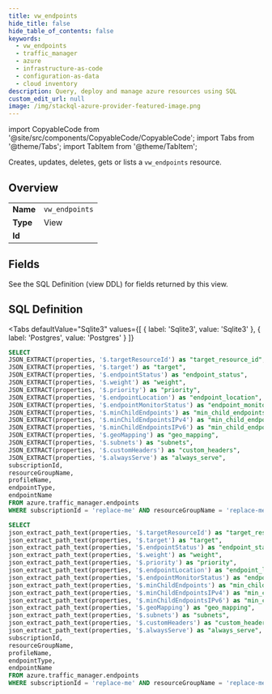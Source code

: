 ```yaml
--- 
title: vw_endpoints
hide_title: false
hide_table_of_contents: false
keywords:
  - vw_endpoints
  - traffic_manager
  - azure
  - infrastructure-as-code
  - configuration-as-data
  - cloud inventory
description: Query, deploy and manage azure resources using SQL
custom_edit_url: null
image: /img/stackql-azure-provider-featured-image.png
---
```


import CopyableCode from '@site/src/components/CopyableCode/CopyableCode';
import Tabs from '@theme/Tabs';
import TabItem from '@theme/TabItem';

Creates, updates, deletes, gets or lists a <code>vw_endpoints</code> resource.

## Overview
<table><tbody>
<tr><td><b>Name</b></td><td><code>vw_endpoints</code></td></tr>
<tr><td><b>Type</b></td><td>View</td></tr>
<tr><td><b>Id</b></td><td><CopyableCode code="azure.traffic_manager.vw_endpoints" /></td></tr>
</tbody></table>

## Fields

See the SQL Definition (view DDL) for fields returned by this view.

## SQL Definition

<Tabs
defaultValue="Sqlite3"
values={[
{ label: 'Sqlite3', value: 'Sqlite3' },
{ label: 'Postgres', value: 'Postgres' }
]}
>
<TabItem value="Sqlite3">

```sql
SELECT
JSON_EXTRACT(properties, '$.targetResourceId') as "target_resource_id",
JSON_EXTRACT(properties, '$.target') as "target",
JSON_EXTRACT(properties, '$.endpointStatus') as "endpoint_status",
JSON_EXTRACT(properties, '$.weight') as "weight",
JSON_EXTRACT(properties, '$.priority') as "priority",
JSON_EXTRACT(properties, '$.endpointLocation') as "endpoint_location",
JSON_EXTRACT(properties, '$.endpointMonitorStatus') as "endpoint_monitor_status",
JSON_EXTRACT(properties, '$.minChildEndpoints') as "min_child_endpoints",
JSON_EXTRACT(properties, '$.minChildEndpointsIPv4') as "min_child_endpoints_ipv4",
JSON_EXTRACT(properties, '$.minChildEndpointsIPv6') as "min_child_endpoints_ipv6",
JSON_EXTRACT(properties, '$.geoMapping') as "geo_mapping",
JSON_EXTRACT(properties, '$.subnets') as "subnets",
JSON_EXTRACT(properties, '$.customHeaders') as "custom_headers",
JSON_EXTRACT(properties, '$.alwaysServe') as "always_serve",
subscriptionId,
resourceGroupName,
profileName,
endpointType,
endpointName
FROM azure.traffic_manager.endpoints
WHERE subscriptionId = 'replace-me' AND resourceGroupName = 'replace-me' AND profileName = 'replace-me' AND endpointType = 'replace-me' AND endpointName = 'replace-me';
```

</TabItem>
<TabItem value="Postgres">

```sql
SELECT
json_extract_path_text(properties, '$.targetResourceId') as "target_resource_id",
json_extract_path_text(properties, '$.target') as "target",
json_extract_path_text(properties, '$.endpointStatus') as "endpoint_status",
json_extract_path_text(properties, '$.weight') as "weight",
json_extract_path_text(properties, '$.priority') as "priority",
json_extract_path_text(properties, '$.endpointLocation') as "endpoint_location",
json_extract_path_text(properties, '$.endpointMonitorStatus') as "endpoint_monitor_status",
json_extract_path_text(properties, '$.minChildEndpoints') as "min_child_endpoints",
json_extract_path_text(properties, '$.minChildEndpointsIPv4') as "min_child_endpoints_ipv4",
json_extract_path_text(properties, '$.minChildEndpointsIPv6') as "min_child_endpoints_ipv6",
json_extract_path_text(properties, '$.geoMapping') as "geo_mapping",
json_extract_path_text(properties, '$.subnets') as "subnets",
json_extract_path_text(properties, '$.customHeaders') as "custom_headers",
json_extract_path_text(properties, '$.alwaysServe') as "always_serve",
subscriptionId,
resourceGroupName,
profileName,
endpointType,
endpointName
FROM azure.traffic_manager.endpoints
WHERE subscriptionId = 'replace-me' AND resourceGroupName = 'replace-me' AND profileName = 'replace-me' AND endpointType = 'replace-me' AND endpointName = 'replace-me';
```

</TabItem>
</Tabs>
